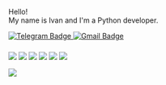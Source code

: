 <!---
AkuLinker/AkuLinker is a ✨ special ✨ repository because its `README.md` (this file) appears on your GitHub profile.
You can click the Preview link to take a look at your changes.
--->

Hello!  
My name is Ivan and I'm a Python developer.  
<div id="badges">
  <a href="https://t.me/akulinker">
    <img src="https://img.shields.io/badge/Telegram-blue?style=social&logo=telegram&logoColor=blue" alt="Telegram Badge"/>
  </a>
  <a href="mailto:Akulinker@gmail.com">
    <img src="https://img.shields.io/badge/Gmail-critical?style=social&logo=gmail&logoColor=critical" alt="Gmail Badge"/>
  </a>
</div>

###

![](https://img.shields.io/badge/PYTHON-blue)
![](https://img.shields.io/badge/Django-green)
![](https://img.shields.io/badge/-Flask-green)
![](https://img.shields.io/badge/FastAPI-green)
![](https://img.shields.io/badge/Scrapy-green)
![](https://img.shields.io/badge/-SQLAlchemy-green)


![](https://komarev.com/ghpvc/?username=AkuLinker)
